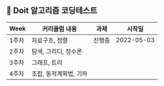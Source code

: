 ##  🍎 Doit 알고리즘 코딩테스트

| Week |커리큘럼 내용 | 과제 | 시작일
| ------|----------- | --|--|
| 1주차 | 자료구조, 정렬|진행중| 2022-05-03|
| 2주차 | 탐색, 그리디, 정수론 |||
| 3주차 | 그래프, 트리 |||
| 4주차 | 조합, 동적계획법, 기하 |||

